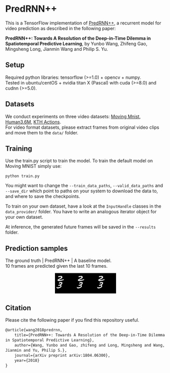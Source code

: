 # PredRNN++
This is a TensorFlow implementation of [PredRNN++](https://arxiv.org/abs/1804.06300), a recurrent model for video prediction as described in the following paper:

**PredRNN++: Towards A Resolution of the Deep-in-Time Dilemma in Spatiotemporal Predictive Learning**, by Yunbo Wang, Zhifeng Gao, Mingsheng Long, Jianmin Wang and Philip S. Yu.

## Setup
Required python libraries: tensorflow (>=1.0) + opencv + numpy.\
Tested in ubuntu/centOS + nvidia titan X (Pascal) with cuda (>=8.0) and cudnn (>=5.0).

## Datasets
We conduct experiments on three video datasets: [Moving Mnist](https://1drv.ms/f/s!AuK5cwCfU3__fGzXjcOlzTQw158), [Human3.6M](http://vision.imar.ro/human3.6m/description.php), [KTH Actions](http://www.nada.kth.se/cvap/actions/).\
For video format datasets, please extract frames from original video clips and move them to the `data/` folder.

## Training
Use the train.py script to train the model. To train the default model on Moving MNIST simply use:
```
python train.py
```
You might want to change the `--train_data_paths`, `--valid_data_paths` and `--save_dir` which point to paths on your system to download the data to, and where to save the checkpoints.

To train on your own dataset, have a look at the `InputHandle` classes in the `data_provider/` folder. You have to write an analogous iterator object for your own dataset. 

At inference, the generated future frames will be saved in the `--results` folder.

## Prediction samples
The ground truth | PredRNN++ | A baseline model.\
10 frames are predicted given the last 10 frames.

<div align=center><img width="192" height="64" src="https://github.com/Yunbo426/ImageToGit/blob/master/23.gif"/></div>

## Citation
Please cite the following paper if you find this repository useful.
```
@article{wang2018predrnn,
    title={PredRNN++: Towards A Resolution of the Deep-in-Time Dilemma in Spatiotemporal Predictive Learning},
    author={Wang, Yunbo and Gao, zhifeng and Long, Mingsheng and Wang, Jianmin and Yu, Philip S.},
    journal={arXiv preprint arXiv:1804.06300},
    year={2018}
}
```

